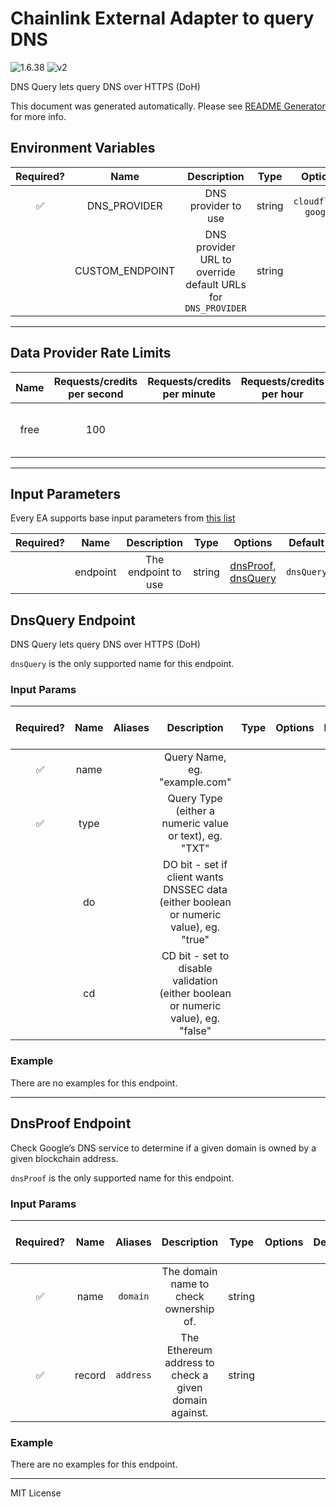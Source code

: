 # Chainlink External Adapter to query DNS

![1.6.38](https://img.shields.io/github/package-json/v/smartcontractkit/external-adapters-js?filename=packages/sources/dns-query/package.json) ![v2](https://img.shields.io/badge/framework%20version-v2-blueviolet)

DNS Query lets query DNS over HTTPS (DoH)

This document was generated automatically. Please see [README Generator](../../scripts#readme-generator) for more info.

## Environment Variables

| Required? |      Name       |                         Description                          |  Type  |        Options         | Default |
| :-------: | :-------------: | :----------------------------------------------------------: | :----: | :--------------------: | :-----: |
|    ✅     |  DNS_PROVIDER   |                     DNS provider to use                      | string | `cloudflare`, `google` |         |
|           | CUSTOM_ENDPOINT | DNS provider URL to override default URLs for `DNS_PROVIDER` | string |                        |         |

---

## Data Provider Rate Limits

| Name | Requests/credits per second | Requests/credits per minute | Requests/credits per hour |              Note               |
| :--: | :-------------------------: | :-------------------------: | :-----------------------: | :-----------------------------: |
| free |             100             |                             |                           | cloudflare @ 100, google @ 1500 |

---

## Input Parameters

Every EA supports base input parameters from [this list](../../core/bootstrap#base-input-parameters)

| Required? |   Name   |     Description     |  Type  |                            Options                             |  Default   |
| :-------: | :------: | :-----------------: | :----: | :------------------------------------------------------------: | :--------: |
|           | endpoint | The endpoint to use | string | [dnsProof](#dnsproof-endpoint), [dnsQuery](#dnsquery-endpoint) | `dnsQuery` |

## DnsQuery Endpoint

DNS Query lets query DNS over HTTPS (DoH)

`dnsQuery` is the only supported name for this endpoint.

### Input Params

| Required? | Name | Aliases |                                      Description                                       | Type | Options | Default | Depends On | Not Valid With |
| :-------: | :--: | :-----: | :------------------------------------------------------------------------------------: | :--: | :-----: | :-----: | :--------: | :------------: |
|    ✅     | name |         |                             Query Name, eg. "example.com"                              |      |         |         |            |                |
|    ✅     | type |         |                 Query Type (either a numeric value or text), eg. "TXT"                 |      |         |         |            |                |
|           |  do  |         | DO bit - set if client wants DNSSEC data (either boolean or numeric value), eg. "true" |      |         |         |            |                |
|           |  cd  |         |   CD bit - set to disable validation (either boolean or numeric value), eg. "false"    |      |         |         |            |                |

### Example

There are no examples for this endpoint.

---

## DnsProof Endpoint

Check Google’s DNS service to determine if a given domain is owned by a given blockchain address.

`dnsProof` is the only supported name for this endpoint.

### Input Params

| Required? |  Name  |  Aliases  |                      Description                      |  Type  | Options | Default | Depends On | Not Valid With |
| :-------: | :----: | :-------: | :---------------------------------------------------: | :----: | :-----: | :-----: | :--------: | :------------: |
|    ✅     |  name  | `domain`  |        The domain name to check ownership of.         | string |         |         |            |                |
|    ✅     | record | `address` | The Ethereum address to check a given domain against. | string |         |         |            |                |

### Example

There are no examples for this endpoint.

---

MIT License
